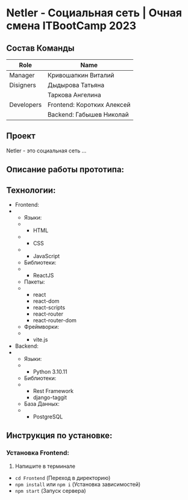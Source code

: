 # Netler - Социальная сеть | Очная смена ITBootCamp 2023

## Состав Команды
|Role           |Name                       |
|---------------|---------------------------|
|Manager        |Кривошапкин Виталий        |
|Disigners      |Дыдырова Татьяна           |
|               |Таркова Ангелина           |
|Developers     |Frontend: Коротких Алексей |
|               |Backend: Габышев Николай   |

## Проект
Netler - это социальная сеть ...

## Описание работы прототипа:

## Технологии:
- Frontend:
- - Языки:
  - - HTML
  - - CSS
  - - JavaScript
  - Библиотеки:
  - - ReactJS
  - Пакеты:
  - - react
    - react-dom
    - react-scripts
    - react-router
    - react-router-dom
  - Фреймворки:
  - - vite.js
- Backend:
- - Языки:
  - - Python 3.10.11
  - Библиотеки:
  - - Rest Framework
    - django-taggit
  - База Данных:
  - - PostgreSQL
## Инструкция по установке:
### Установка Frontend:
1. Напишите в терминале
- `cd Frontend` (Переход в директорию)
- `npm install` или `npm i` (Установка зависимостей)
- `npm start` (Запуск сервера)
